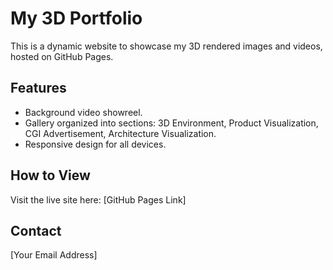# My 3D Portfolio
This is a dynamic website to showcase my 3D rendered images and videos, hosted on GitHub Pages.

## Features
- Background video showreel.
- Gallery organized into sections: 3D Environment, Product Visualization, CGI Advertisement, Architecture Visualization.
- Responsive design for all devices.

## How to View
Visit the live site here: [GitHub Pages Link]

## Contact
[Your Email Address]